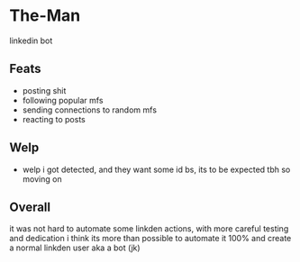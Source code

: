# The-Man
linkedin bot


## Feats
- posting shit
- following popular mfs
- sending connections to random mfs
- reacting to posts


## Welp
- welp i got detected, and they want some id bs, its to be expected tbh so moving on


## Overall
it was not hard to automate some linkden actions, with more careful testing and dedication i think its more than possible to automate it 100% and create a normal linkden user aka a bot (jk)



